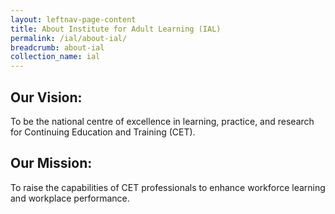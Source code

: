 ```yaml
---
layout: leftnav-page-content
title: About Institute for Adult Learning (IAL)
permalink: /ial/about-ial/
breadcrumb: about-ial
collection_name: ial
---
```


## **Our Vision:**

To be the national centre of excellence in learning, practice, and research for Continuing Education and Training (CET).

## **Our Mission:**

To raise the capabilities of CET professionals to enhance workforce learning and workplace performance.
